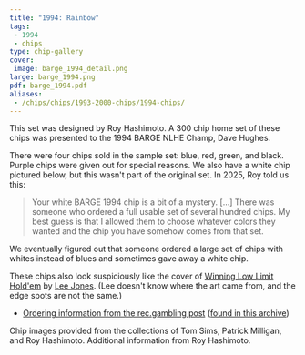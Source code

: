 ```yaml
---
title: "1994: Rainbow"
tags:
 - 1994
 - chips
type: chip-gallery
cover:
 image: barge_1994_detail.png
large: barge_1994.png
pdf: barge_1994.pdf
aliases:
 - /chips/chips/1993-2000-chips/1994-chips/
---
```


This set was designed by Roy Hashimoto. A 300 chip home set of these chips was
presented to the 1994 BARGE NLHE Champ, Dave Hughes.

There were four chips sold in the sample set: blue, red, green, and black.
Purple chips were given out for special reasons.  We also have a white chip
pictured below, but this wasn't part of the original set.  In 2025, Roy told us
this:

> Your white BARGE 1994 chip is a bit of a mystery. [...]
> There was someone who ordered a full usable set of several hundred
> chips. My best guess is that I allowed them to choose whatever colors
> they wanted and the chip you have somehow comes from that set.

We eventually figured out that someone ordered a large set of chips with whites
instead of blues and sometimes gave away a white chip.

These chips also look suspiciously like the cover of [Winning Low Limit
Hold'em](https://www.amazon.com/Winning-Low-Limit-Holdem-Lee-Jones/dp/1886070237)
by [Lee Jones](../1999/).  (Lee doesn't know where the art came from, and the
edge spots are not the same.)

* [Ordering information from the rec.gambling post](very-old-ordering-info.txt)
  ([found in this
  archive](https://www.usenetarchives.com/view.php?id=rec.gambling&mid=PDJuZnI0MSRhOGpAZmlkby5hc2Quc2dpLmNvbT4))

Chip images provided from the collections of Tom Sims, Patrick Milligan,
and Roy Hashimoto.  Additional information from Roy Hashimoto.
